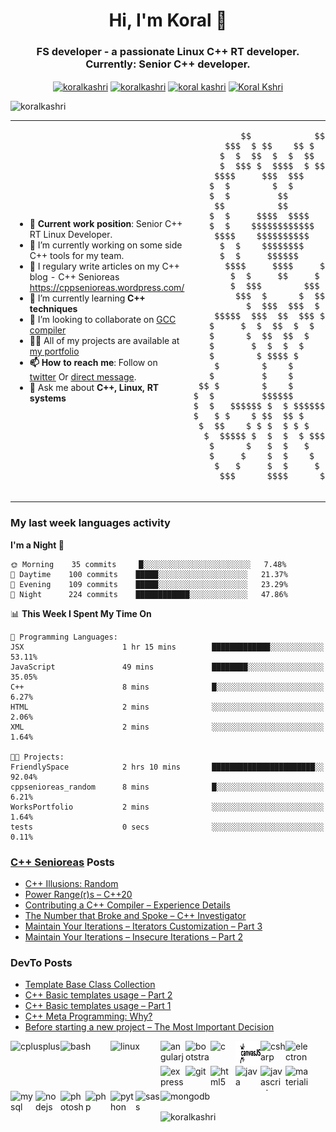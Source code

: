 <h1 align="center">Hi, I'm Koral 👋</h1>
<h3 align="center">FS developer - a passionate Linux C++ RT developer.<br>Currently: Senior C++ developer.</h3>

<p align="center">
<a href="https://dev.to/koralkashri" target="blank"><img align="center" src="https://cdn.jsdelivr.net/npm/simple-icons@3.0.1/icons/dev-dot-to.svg" alt="koralkashri" height="30" width="30" /></a>
<a href="https://twitter.com/koralkashri" target="blank"><img align="center" src="https://cdn.jsdelivr.net/npm/simple-icons@3.0.1/icons/twitter.svg" alt="koralkashri" height="30" width="30" /></a>
<a href="https://www.linkedin.com/in/koral-kashri-330b41162/" target="blank"><img align="center" src="https://cdn.jsdelivr.net/npm/simple-icons@3.0.1/icons/linkedin.svg" alt="koral kashri" height="30" width="30" /></a>
<a href="https://stackoverflow.com/users/8038186" target="blank"><img align="center" src="https://cdn.jsdelivr.net/npm/simple-icons@3.0.1/icons/stackoverflow.svg" alt="Koral Kshri" height="30" width="30" /></a>
</p>

<p align="left"> <img src="https://komarev.com/ghpvc/?username=koralkashri" alt="koralkashri" /> </p>

<table border="0">
    <tbody>
        <td>
            <ul>
                <li><b>💼 Current work position</b>: Senior C++ RT Linux Developer.</li>
                <li>🔭 I’m currently working on some side C++ tools for my team.</li>
                <li>📝 I regulary write articles on my C++ blog - C++ Senioreas <a href="https://cppsenioreas.wordpress.com/">https://cppsenioreas.wordpress.com/</a></li>
                <li>🌱 I’m currently learning <b>C++ techniques</b></li>
                <li>👯 I’m looking to collaborate on <a href="https://github.com/gcc-mirror/gcc">GCC compiler</a></li>
                <li>👨‍💻 All of my projects are available at <a href="https://koral-kashri-portfolio.herokuapp.com/">my portfolio</a></li>
                <li><b>📫 How to reach me</b>: Follow on <a href="https://twitter.com/intent/user?&region=follow&screen_name=koralkashri&tw_p=followbutton">twitter</a> Or <a href="mailto:koralkashri@gmail.com">direct message</a>.</li>
                <li>💬 Ask me about <b>C++, Linux, RT systems</b></li>
            </ul>
        </td>
        <td>
            <pre>
         $$            $$
      $$$  $ $$    $$ $  $$$
     $  $  $$  $  $  $$  $  $
     $  $$$ $  $$$$  $ $$$ $$
    $$$$     $$$  $$$     $$$$
   $  $        $  $        $  $
   $  $         $$         $  $
    $$          $$          $$
   $  $     $$$$  $$$$     $  $
   $  $    $$$$$$$$$$$$    $  $
    $$$$    $$$$$$$$$$    $$$$
     $  $    $$$$$$$$    $  $
     $  $     $$$$$$     $  $
      $$$$     $$$$     $$$$
       $  $     $$     $  $
       $  $$$        $$$  $
        $$$  $      $  $$$
          $  $$$  $$$  $
    $$$$$  $$$  $$  $$$ $$$$
   $     $  $  $$  $  $     $
   $      $  $$  $$  $      $
   $       $  $  $  $       $
   $        $ $$$$ $        $
    $        $    $        $
   $         $    $         $
 $$ $        $    $        $ $$
$  $         $$$$$$         $  $
$  $   $$$$$$ $  $ $$$$$$   $  $
$   $ $    $ $$  $$ $    $ $   $
 $  $$    $ $ $  $ $ $    $$  $
  $  $$$$$ $  $  $  $ $$$$$  $
   $      $   $  $   $      $
   $     $    $  $    $     $
    $   $     $  $     $   $
     $$$      $$$$      $$
            </pre>
        </td>
    </tbody>
</table>


### My last week languages activity
<!--START_SECTION:waka-->
**I'm a Night 🦉** 

```text
🌞 Morning    35 commits     █░░░░░░░░░░░░░░░░░░░░░░░░   7.48% 
🌆 Daytime    100 commits    █████░░░░░░░░░░░░░░░░░░░░   21.37% 
🌃 Evening    109 commits    █████░░░░░░░░░░░░░░░░░░░░   23.29% 
🌙 Night      224 commits    ████████████░░░░░░░░░░░░░   47.86%

```


📊 **This Week I Spent My Time On** 

```text
💬 Programming Languages: 
JSX                      1 hr 15 mins        █████████████░░░░░░░░░░░░   53.11% 
JavaScript               49 mins             ████████░░░░░░░░░░░░░░░░░   35.05% 
C++                      8 mins              █░░░░░░░░░░░░░░░░░░░░░░░░   6.27% 
HTML                     2 mins              ░░░░░░░░░░░░░░░░░░░░░░░░░   2.06% 
XML                      2 mins              ░░░░░░░░░░░░░░░░░░░░░░░░░   1.64%

🐱‍💻 Projects: 
FriendlySpace            2 hrs 10 mins       ███████████████████████░░   92.04% 
cppsenioreas_random      8 mins              █░░░░░░░░░░░░░░░░░░░░░░░░   6.21% 
WorksPortfolio           2 mins              ░░░░░░░░░░░░░░░░░░░░░░░░░   1.64% 
tests                    0 secs              ░░░░░░░░░░░░░░░░░░░░░░░░░   0.11%

```


<!--END_SECTION:waka-->

### [C++ Senioreas](https://cppsenioreas.wordpress.com/) Posts
<!-- CPP-SENIOREAS-POSTS:START -->
- [C++ Illusions: Random](https://cppsenioreas.wordpress.com/2020/11/10/cpp-illusions-random/)
- [Power Range(r)s – C++20](https://cppsenioreas.wordpress.com/2020/11/01/ranges-cpp20/)
- [Contributing a C++ Compiler – Experience Details](https://cppsenioreas.wordpress.com/2020/10/25/contributing-a-cpp-compiler-experience-details/)
- [The Number that Broke and Spoke – C++ Investigator](https://cppsenioreas.wordpress.com/2020/10/13/the-number-that-broke-and-spoke-cpp-investigator/)
- [Maintain Your Iterations – Iterators Customization – Part 3](https://cppsenioreas.wordpress.com/2020/10/04/maintain-your-iterations-iterators-customization-part-3/)
- [Maintain Your Iterations – Insecure Iterations – Part 2](https://cppsenioreas.wordpress.com/2020/09/27/maintain-your-iterations-insecure-iterations-part-2/)
<!-- CPP-SENIOREAS-POSTS:END -->

### DevTo Posts
<!-- DevTo-POSTS:START -->
- [Template Base Class Collection](https://dev.to/koralkashri/template-base-class-collection-2jel)
- [C++ Basic templates usage – Part 2](https://dev.to/koralkashri/basic-templates-usage-part-2-1had)
- [C++ Basic templates usage – Part 1](https://dev.to/koralkashri/basic-templates-usage-part-1-g1i)
- [C++ Meta Programming: Why?](https://dev.to/koralkashri/c-meta-programming-why-4249)
- [Before starting a new project – The Most Important Decision](https://dev.to/koralkashri/before-starting-a-new-project-the-most-important-decision-31c5)
<!-- DevTo-POSTS:END -->

<p align="left">
         <img align="left" src="https://devicons.github.io/devicon/devicon.git/icons/cplusplus/cplusplus-original.svg" alt="cplusplus" width="80" height="80"/>
         <img align="left" src="https://www.vectorlogo.zone/logos/gnu_bash/gnu_bash-icon.svg" alt="bash" width="80" height="80"/>
         <img align="left" src="https://devicons.github.io/devicon/devicon.git/icons/linux/linux-original.svg" alt="linux" width="80" height="80"/>
         <img align="left" src="https://devicons.github.io/devicon/devicon.git/icons/angularjs/angularjs-original.svg" alt="angularjs" width="40" height="40"/>
         <img align="left" src="https://devicons.github.io/devicon/devicon.git/icons/bootstrap/bootstrap-plain.svg" alt="bootstrap" width="40" height="40"/>
         <img align="left" src="https://devicons.github.io/devicon/devicon.git/icons/c/c-original.svg" alt="c" width="40" height="40"/>
         <img align="left" src="https://raw.githubusercontent.com/Hardik0307/Hardik0307/master/assets/canvasjs-charts.svg" alt="canvasjs" width="40" height="40"/>
         <img align="left" align="left" src="https://devicons.github.io/devicon/devicon.git/icons/csharp/csharp-original.svg" alt="csharp" width="40" height="40"/>
         <img align="left" src="https://devicons.github.io/devicon/devicon.git/icons/electron/electron-original.svg" alt="electron" width="40" height="40"/>
         <img align="left" src="https://devicons.github.io/devicon/devicon.git/icons/express/express-original-wordmark.svg" alt="express" width="40" height="40"/> 
         <img align="left" src="https://www.vectorlogo.zone/logos/git-scm/git-scm-icon.svg" alt="git" width="40" height="40"/>
         <img align="left" src="https://devicons.github.io/devicon/devicon.git/icons/html5/html5-original-wordmark.svg" alt="html5" width="40" height="40"/>
         <img align="left" src="https://devicons.github.io/devicon/devicon.git/icons/java/java-original-wordmark.svg" alt="java" width="40" height="40"/>
         <img align="left" src="https://devicons.github.io/devicon/devicon.git/icons/javascript/javascript-original.svg" alt="javascript" width="40" height="40"/>
         <img align="left" src="https://raw.githubusercontent.com/prplx/svg-logos/5585531d45d294869c4eaab4d7cf2e9c167710a9/svg/materialize.svg" alt="materialize" width="40" height="40"/>
         <img src="https://devicons.github.io/devicon/devicon.git/icons/mongodb/mongodb-original-wordmark.svg" alt="mongodb" width="40" height="40"/>
         <img align="left" src="https://devicons.github.io/devicon/devicon.git/icons/mysql/mysql-original-wordmark.svg" alt="mysql" width="40" height="40"/> 
         <img align="left" src="https://devicons.github.io/devicon/devicon.git/icons/nodejs/nodejs-original-wordmark.svg" alt="nodejs" width="40" height="40"/>
         <img align="left" src="https://devicons.github.io/devicon/devicon.git/icons/photoshop/photoshop-plain.svg" alt="photoshop" width="40" height="40"/>
         <img align="left" src="https://devicons.github.io/devicon/devicon.git/icons/php/php-original.svg" alt="php" width="40" height="40"/>
         <img align="left" src="https://devicons.github.io/devicon/devicon.git/icons/python/python-original.svg" alt="python" width="40" height="40"/>
         <img align="left" src="https://devicons.github.io/devicon/devicon.git/icons/sass/sass-original.svg" alt="sass" width="40" height="40"/>
         <br>
</p>
<!--<p>
         <img align="right" src="https://github-readme-stats.vercel.app/api/top-langs/?username=koralkashri&layout=compact&hide=html" alt="koralkashri" />
</p>-->
<p><img align="center" src="https://github-readme-stats.vercel.app/api?username=koralkashri&show_icons=true" alt="koralkashri" /></p>
